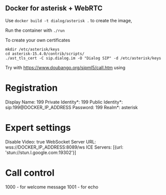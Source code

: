 ## Docker for asterisk + WebRTC

Use `docker build -t dialog/asterisk .` to create the image,

Run the container with `./run`

To create your own certificates
```
mkdir /etc/asterisk/keys
cd asterisk-15.4.0/contrib/scripts/
./ast_tls_cert -C sip.dialog.im -O "Dialog SIP" -d /etc/asterisk/keys
```

Try with https://www.doubango.org/sipml5/call.htm using

# Registration
Display Name: 199
Private Identity*: 199
Public Identity*: sip:199@DOCKER_IP_ADDRESS
Password: 199
Realm*: asterisk

# Expert settings
Disable Video: true
WebSocket Server URL: wss://DOCKER_IP_ADDRESS:8089/ws
ICE Servers: [{url: 'stun://stun.l.google.com:19302'}]

# Call control
1000 - for welcome message
1001 - for echo
